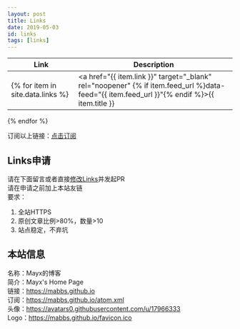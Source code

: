 ```yaml
---
layout: post
title: Links
date: 2019-05-03
id: links
tags: [links]
---
```


| Link | Description |
| - | - |
{% for item in site.data.links %}| <a href="{{ item.link }}" target="_blank" rel="noopener" {% if item.feed_url %}data-feed="{{ item.feed_url }}"{% endif %}>{{ item.title }}</a> | {{ item.description }} |
{% endfor %}

订阅以上链接：[点击订阅](/blogroll.opml)   

## Links申请
请在下面留言或者直接[修改Links](https://github.com/Mabbs/mabbs.github.io/edit/master/_data/links.csv)并发起PR   
请在申请之前加上本站友链   
要求：
1. 全站HTTPS
2. 原创文章比例>80%，数量>10
3. 站点稳定，不弃坑

## 本站信息
名称：Mayx的博客   
简介：Mayx's Home Page   
链接：<https://mabbs.github.io>   
订阅：<https://mabbs.github.io/atom.xml>   
头像：<https://avatars0.githubusercontent.com/u/17966333>   
Logo：<https://mabbs.github.io/favicon.ico>

<script src="/assets/js/rss-feed-preview.js"></script>